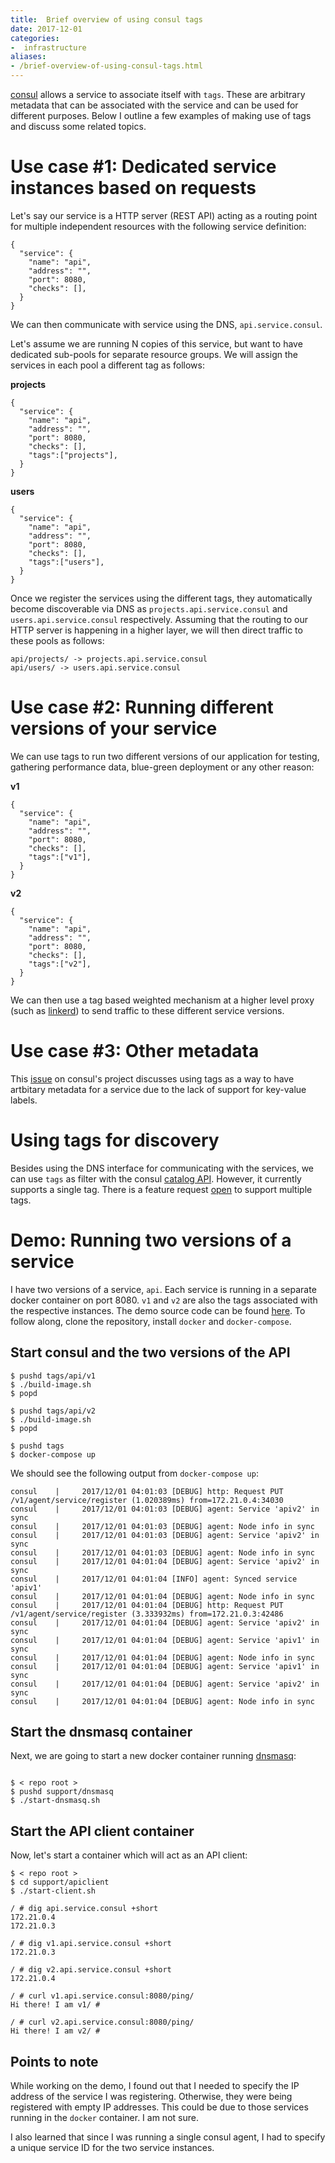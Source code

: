 ```yaml
---
title:  Brief overview of using consul tags
date: 2017-12-01
categories:
-  infrastructure
aliases:
- /brief-overview-of-using-consul-tags.html
---
```


[consul](https://www.consul.io/) allows a service to associate itself with `tags`. These are arbitrary
metadata that can be associated with the service and can be used for different purposes. Below I outline
a few examples of making use of tags and discuss some related topics.

# Use case #1: Dedicated service instances based on requests

Let's say our service is a HTTP server (REST API) acting as a routing point for multiple 
independent resources with the following service definition:


```
{
  "service": {
    "name": "api",
    "address": "",
    "port": 8080,
    "checks": [],
  }
}
```

We can then communicate with service using the DNS, `api.service.consul`.

Let's assume we are running N copies of this service, but want to have dedicated sub-pools for 
separate resource groups. We will assign the services in each pool a different tag as follows:

**projects**

```
{
  "service": {
    "name": "api",
    "address": "",
    "port": 8080,
    "checks": [],
    "tags":["projects"],
  }
}
```


**users**

```
{
  "service": {
    "name": "api",
    "address": "",
    "port": 8080,
    "checks": [],
    "tags":["users"],
  }
}
```

Once we register the services using the different tags, they automatically become discoverable via DNS
as `projects.api.service.consul` and `users.api.service.consul` respectively. Assuming that the routing 
to our HTTP server is happening in a higher layer, we will then direct traffic to these pools as follows:

```
api/projects/ -> projects.api.service.consul
api/users/ -> users.api.service.consul
```

# Use case #2: Running different versions of your service

We can use tags to run two different versions of our application for testing, gathering
performance data, blue-green deployment or any other reason:

**v1**

```
{
  "service": {
    "name": "api",
    "address": "",
    "port": 8080,
    "checks": [],
    "tags":["v1"],
  }
}
```


**v2**

```
{
  "service": {
    "name": "api",
    "address": "",
    "port": 8080,
    "checks": [],
    "tags":["v2"],
  }
}
```

We can then use a tag based weighted mechanism at a higher level proxy (such as [linkerd](https://github.com/linkerd/linkerd/commit/718514fb1d4b86153820880162d3c9559e115725)) to send traffic to these different service
versions.

# Use case #3: Other metadata

This [issue](https://github.com/hashicorp/consul/issues/997/) on consul's project discusses using
tags as a way to have artbitary metadata for a service due to the lack of support for key-value
labels.


# Using tags for discovery

Besides using the DNS interface for communicating with the services, we can use `tags` as filter with
the consul [catalog API](https://www.consul.io/api/catalog.html). However, it currently supports a single
tag. There is a feature request [open](https://github.com/hashicorp/consul/issues/1781) to support multiple
tags.


# Demo: Running two versions of a service

I have two versions of a service, `api`. Each service is running in a separate docker container on port 8080.
`v1` and `v2` are also the tags associated with the respective instances. The demo source code can be found 
[here](https://github.com/amitsaha/consul-demo). To follow along, clone the repository, install `docker` and 
`docker-compose`.

## Start consul and the two versions of the API

```
$ pushd tags/api/v1
$ ./build-image.sh
$ popd

$ pushd tags/api/v2
$ ./build-image.sh
$ popd

$ pushd tags
$ docker-compose up
```

We should see the following output from `docker-compose up`:

```
consul    |     2017/12/01 04:01:03 [DEBUG] http: Request PUT /v1/agent/service/register (1.020389ms) from=172.21.0.4:34030
consul    |     2017/12/01 04:01:03 [DEBUG] agent: Service 'apiv2' in sync
consul    |     2017/12/01 04:01:03 [DEBUG] agent: Node info in sync
consul    |     2017/12/01 04:01:03 [DEBUG] agent: Service 'apiv2' in sync
consul    |     2017/12/01 04:01:03 [DEBUG] agent: Node info in sync
consul    |     2017/12/01 04:01:04 [DEBUG] agent: Service 'apiv2' in sync
consul    |     2017/12/01 04:01:04 [INFO] agent: Synced service 'apiv1'
consul    |     2017/12/01 04:01:04 [DEBUG] agent: Node info in sync
consul    |     2017/12/01 04:01:04 [DEBUG] http: Request PUT /v1/agent/service/register (3.333932ms) from=172.21.0.3:42486
consul    |     2017/12/01 04:01:04 [DEBUG] agent: Service 'apiv2' in sync
consul    |     2017/12/01 04:01:04 [DEBUG] agent: Service 'apiv1' in sync
consul    |     2017/12/01 04:01:04 [DEBUG] agent: Node info in sync
consul    |     2017/12/01 04:01:04 [DEBUG] agent: Service 'apiv1' in sync
consul    |     2017/12/01 04:01:04 [DEBUG] agent: Service 'apiv2' in sync
consul    |     2017/12/01 04:01:04 [DEBUG] agent: Node info in sync
```

## Start the dnsmasq container

Next, we are going to start a new docker container running [dnsmasq](http://www.thekelleys.org.uk/dnsmasq/doc.html):

```

$ < repo root >
$ pushd support/dnsmasq
$ ./start-dnsmasq.sh
```

## Start the API client container

Now, let's start a container which will act as an API client:

```
$ < repo root >
$ cd support/apiclient
$ ./start-client.sh 

/ # dig api.service.consul +short
172.21.0.4
172.21.0.3

/ # dig v1.api.service.consul +short
172.21.0.3

/ # dig v2.api.service.consul +short
172.21.0.4

/ # curl v1.api.service.consul:8080/ping/
Hi there! I am v1/ # 

/ # curl v2.api.service.consul:8080/ping/
Hi there! I am v2/ # 

```

## Points to note

While working on the demo, I found out that I needed to specify the IP address of the service I was registering.
Otherwise, they were being registered with empty IP addresses. This could be due to those services running in the 
`docker` container. I am not sure.

I also learned that since I was running a single consul agent, I had to specify a unique service ID for the two
service instances.
